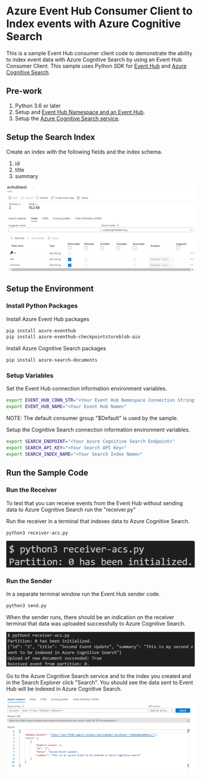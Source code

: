 # Azure Event Hub Consumer Client to Index events with Azure Cognitive Search

This is a sample Event Hub consumer client code to demonstrate the ability to index event data with Azure Cognitive Search by using an Event Hub Consumer Client. This sample uses Python SDK for [Event Hub](https://docs.microsoft.com/en-us/azure/event-hubs/event-hubs-python-get-started-send) and [Azure Cognitive Search](https://docs.microsoft.com/en-us/python/api/overview/azure/search-documents-readme?view=azure-python).

## Pre-work

1. Python 3.6 or later
1. Setup and [Event Hub Namespace and an Event Hub](https://docs.microsoft.com/en-us/azure/event-hubs/event-hubs-create).
1. Setup the [Azure Cognitive Search service](https://docs.microsoft.com/en-us/azure/search/search-create-service-portal).

## Setup the Search Index

Create an index with the following fields and the index schema.

1. id
1. title
1. summary

![Index Setup](/images/s1.png)

## Setup the Environment

### Install Python Packages

Install Azure Event Hub packages

```bash
pip install azure-eventhub
pip install azure-eventhub-checkpointstoreblob-aio
```

Install Azure Cognitive Search packages

```bash
pip install azure-search-documents
```

### Setup Variables

Set the Event Hub connection information environment variables.

```bash
export EVENT_HUB_CONN_STR="<Your Event Hub Namespace Connection String>"
export EVENT_HUB_NAME="<Your Event Hub Name>"
```

NOTE: The default consumer group "$Default" is used by the sample.

Setup the Cognitive Search connection information environment variables.

```bash
export SEARCH_ENDPOINT="<Your Azure Cognitive Search Endpoint>"
export SEARCH_API_KEY="<Your Search API Key>"
export SEARCH_INDEX_NAME="<Your Search Index Name>"
```

## Run the Sample Code

### Run the Receiver

To test that you can receive events from the Event Hub without sending data to Azure Cognitive Search run the "receiver.py"

Run the receiver in a terminal that indexes data to Azure Cognitive Search.

```bash
python3 receiver-acs.py
```

![Run receiver](/images/s2.png)

### Run the Sender

In a separate terminal window run the Event Hub sender code.

```bash
python3 send.py
```

When the sender runs, there should be an indication on the receiver terminal that data was uploaded successfully to Azure Cognitive Search.

![Run receiver](/images/s3.png)

Go to the Azure Cognitive Search service and to the index you created and in the Search Explorer click "Search". You should see the data sent to Event Hub will be indexed in Azure Cognitive Search.

![Run receiver](/images/s4.png)
